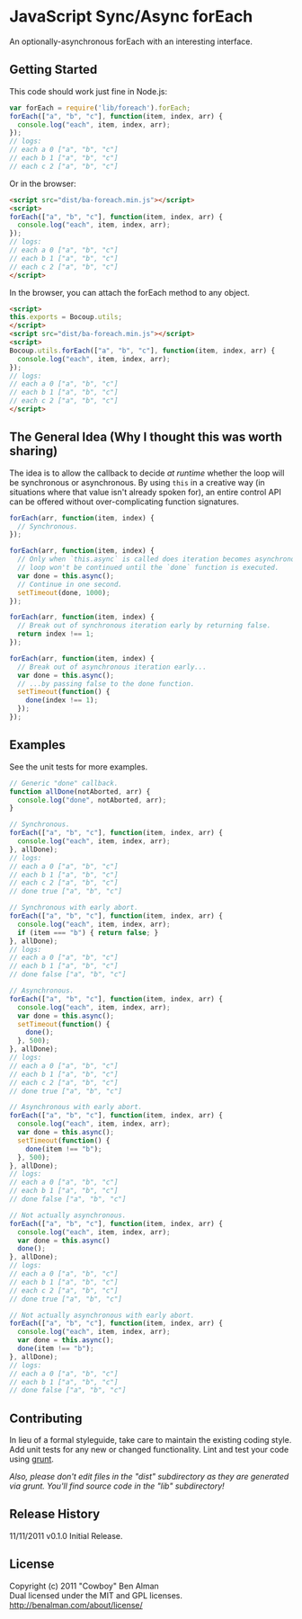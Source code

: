 # JavaScript Sync/Async forEach

An optionally-asynchronous forEach with an interesting interface.

## Getting Started

This code should work just fine in Node.js:

```javascript
var forEach = require('lib/foreach').forEach;
forEach(["a", "b", "c"], function(item, index, arr) {
  console.log("each", item, index, arr);
});
// logs:
// each a 0 ["a", "b", "c"]
// each b 1 ["a", "b", "c"]
// each c 2 ["a", "b", "c"]
```

Or in the browser:

```html
<script src="dist/ba-foreach.min.js"></script>
<script>
forEach(["a", "b", "c"], function(item, index, arr) {
  console.log("each", item, index, arr);
});
// logs:
// each a 0 ["a", "b", "c"]
// each b 1 ["a", "b", "c"]
// each c 2 ["a", "b", "c"]
</script>
```

In the browser, you can attach the forEach method to any object.

```html
<script>
this.exports = Bocoup.utils;
</script>
<script src="dist/ba-foreach.min.js"></script>
<script>
Bocoup.utils.forEach(["a", "b", "c"], function(item, index, arr) {
  console.log("each", item, index, arr);
});
// logs:
// each a 0 ["a", "b", "c"]
// each b 1 ["a", "b", "c"]
// each c 2 ["a", "b", "c"]
</script>
```

## The General Idea (Why I thought this was worth sharing)

The idea is to allow the callback to decide _at runtime_ whether the loop will be synchronous or asynchronous. By using `this` in a creative way (in situations where that value isn't already spoken for), an entire control API can be offered without over-complicating function signatures.

```javascript
forEach(arr, function(item, index) {
  // Synchronous.
});

forEach(arr, function(item, index) {
  // Only when `this.async` is called does iteration becomes asynchronous. The
  // loop won't be continued until the `done` function is executed.
  var done = this.async();
  // Continue in one second.
  setTimeout(done, 1000);
});

forEach(arr, function(item, index) {
  // Break out of synchronous iteration early by returning false.
  return index !== 1;
});

forEach(arr, function(item, index) {
  // Break out of asynchronous iteration early...
  var done = this.async();
  // ...by passing false to the done function.
  setTimeout(function() {
    done(index !== 1);
  });
});
```

## Examples
See the unit tests for more examples.

```javascript
// Generic "done" callback.
function allDone(notAborted, arr) {
  console.log("done", notAborted, arr);
}

// Synchronous.
forEach(["a", "b", "c"], function(item, index, arr) {
  console.log("each", item, index, arr);
}, allDone);
// logs:
// each a 0 ["a", "b", "c"]
// each b 1 ["a", "b", "c"]
// each c 2 ["a", "b", "c"]
// done true ["a", "b", "c"]

// Synchronous with early abort.
forEach(["a", "b", "c"], function(item, index, arr) {
  console.log("each", item, index, arr);
  if (item === "b") { return false; }
}, allDone);
// logs:
// each a 0 ["a", "b", "c"]
// each b 1 ["a", "b", "c"]
// done false ["a", "b", "c"]

// Asynchronous.
forEach(["a", "b", "c"], function(item, index, arr) {
  console.log("each", item, index, arr);
  var done = this.async();
  setTimeout(function() {
    done();
  }, 500);
}, allDone);
// logs:
// each a 0 ["a", "b", "c"]
// each b 1 ["a", "b", "c"]
// each c 2 ["a", "b", "c"]
// done true ["a", "b", "c"]

// Asynchronous with early abort.
forEach(["a", "b", "c"], function(item, index, arr) {
  console.log("each", item, index, arr);
  var done = this.async();
  setTimeout(function() {
    done(item !== "b");
  }, 500);
}, allDone);
// logs:
// each a 0 ["a", "b", "c"]
// each b 1 ["a", "b", "c"]
// done false ["a", "b", "c"]

// Not actually asynchronous.
forEach(["a", "b", "c"], function(item, index, arr) {
  console.log("each", item, index, arr);
  var done = this.async()
  done();
}, allDone);
// logs:
// each a 0 ["a", "b", "c"]
// each b 1 ["a", "b", "c"]
// each c 2 ["a", "b", "c"]
// done true ["a", "b", "c"]

// Not actually asynchronous with early abort.
forEach(["a", "b", "c"], function(item, index, arr) {
  console.log("each", item, index, arr);
  var done = this.async();
  done(item !== "b");
}, allDone);
// logs:
// each a 0 ["a", "b", "c"]
// each b 1 ["a", "b", "c"]
// done false ["a", "b", "c"]
```

## Contributing
In lieu of a formal styleguide, take care to maintain the existing coding style. Add unit tests for any new or changed functionality. Lint and test your code using [grunt](https://github.com/cowboy/grunt).

_Also, please don't edit files in the "dist" subdirectory as they are generated via grunt. You'll find source code in the "lib" subdirectory!_

## Release History

11/11/2011
v0.1.0
Initial Release.

## License
Copyright (c) 2011 "Cowboy" Ben Alman  
Dual licensed under the MIT and GPL licenses.  
<http://benalman.com/about/license/>
